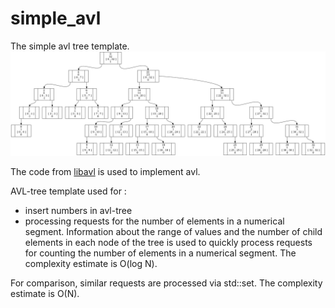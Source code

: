# simple_avl
The simple avl  tree template. 
![avl-tree with segments info in nodes](https://github.com/khlruslan/simple_avl/blob/main/search_avl_example.png?raw=true)

The code from [libavl](https://adtinfo.org/) is used to implement avl.

AVL-tree template used for :
- insert numbers in avl-tree
- processing requests for the number of elements in a numerical segment. Information about the range of values and the number of child elements in each node of the tree is used to quickly process requests for counting the number of elements in a numerical segment. The complexity estimate is O(log N).

For comparison, similar requests are processed via std::set. The complexity estimate is O(N). 
